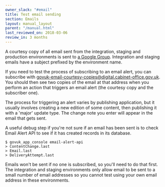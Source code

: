 ```yaml
---
owner_slack: "#email"
title: Test email sending
section: Emails
layout: manual_layout
parent: "/manual.html"
last_reviewed_on: 2018-03-06
review_in: 3 months
---
```


A courtesy copy of all email sent from the integration, staging and
production environments is sent to [a Google Group][google-group].
Integration and staging emails have a subject prefixed by the
environment name.

If you need to test the process of subscribing to an email alert, you
can subscribe with govuk-email-courtesy-copies@digital.cabinet-office.gov.uk.
You should then see two copies of the email at that address when you
perform an action that triggers an email alert (the courtesy copy and
the subscriber one).

The process for triggering an alert varies by publishing application,
but it usually involves creating a new edition of some content, then
publishing it with a 'major' update type. The change note you enter
will appear in the email that gets sent.

A useful debug step if you're not sure if an email has been sent is to
check Email Alert API to see if it has created records in its database.

```
$ govuk_app_console email-alert-api
> ContentChange.last
> Email.last
> DeliveryAttempt.last
```

Emails won't be sent if no one is subscribed, so you'll need to do that
first. The integration and staging environments only allow email to be
sent to a small number of email addresses so you cannot test using your
own email address in these environments.

[google-group]: https://groups.google.com/a/digital.cabinet-office.gov.uk/forum/#!forum/govuk-email-courtesy-copies
